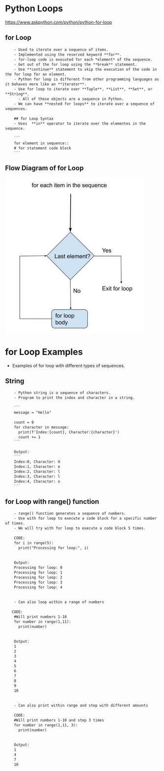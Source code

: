 # Python Loops
https://www.askpython.com/python/python-for-loop

## for Loop

        - Used to iterate over a sequence of items.
        - Implemented using the reserved keyword **for**.
        - for-loop code is executed for each *element* of the sequence.
        - Get out of the for loop using the **break** statement.
        - Use **continue** statement to skip the execution of the code in the for loop for an element.
        - Python for loop is different from other programming languages as it behaves more like an **iterator**.
        - Use for loop to iterate over **Tuple**, **List**, **Set**, or **String**.
          - All of these objects are a sequence in Python.
        - We can have **nested for loops** to iterate over a sequence of sequences. 

        ## for Loop Syntax
        - Uses  **in** operator to iterate over the elementes in the sequence.

        ```
        for element in sequence::
        # for statement code block
        ```







## Flow Diagram of for Loop
![](https://github.com/JeffLoboz/100DaysOfPython/blob/main/images/for-loop-flow-diagram.jpg)











# for Loop Examples
- Examples of for loop with different types of sequences.


## String
        - Python string is a sequence of characters. 
        - Program to print the index and character in a string.

        ```
        message = "Hello"

        count = 0
        for character in message:
          print(f'Index:{count}, Character:{character}')
          count += 1
        ```

        Output: 
        ```
        Index:0, Character: H
        Index:1, Character: e
        Index:2, Character: l
        Index:3, Character: l
        Index:4, Character: o
        ```

## for Loop with range() function
        - range() function generates a sequence of numbers.
        - Use with for loop to execute a code block for a specific number of times.
        - We will try with for loop to execute a code block 5 times. 

        CODE:
        for i in range(5):
          print("Processing for loop:", i)
        

        Output:
        Processing for loop: 0
        Processing for loop: 1
        Processing for loop: 2
        Processing for loop: 3
        Processing for loop: 4
        

        - Can also loop within a range of numbers
        
       CODE:
        #Will print numbers 1-10
        for number in range(1,11):
          print(number)
        

        Output:
        1
        2
        3
        4
        5
        6
        7
        8
        9
        10


        - Can also print within range and step with different amounts
        
        CODE:
        #Will print numbers 1-10 and step 3 times
        for number in range(1,11, 3):
          print(number)


        Output:
        1
        4
        7
        10
